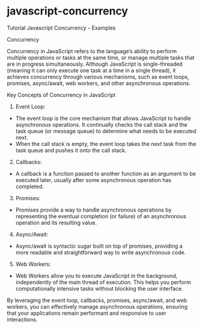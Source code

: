 # javascript-concurrency

Tutorial Javascript Concurrency - Examples

Concurrency

Concurrency in JavaScript refers to the language’s ability to perform multiple operations or tasks at the same time, or manage multiple tasks that are in progress simultaneously. Although JavaScript is single-threaded (meaning it can only execute one task at a time in a single thread), it achieves concurrency through various mechanisms, such as event loops, promises, async/await, web workers, and other asynchronous operations.

Key Concepts of Concurrency in JavaScript

1. Event Loop:

- The event loop is the core mechanism that allows JavaScript to handle asynchronous operations. It continually checks the call stack and the task queue (or message queue) to determine what needs to be executed next.
- When the call stack is empty, the event loop takes the next task from the task queue and pushes it onto the call stack.

2. Callbacks:

- A callback is a function passed to another function as an argument to be executed later, usually after some asynchronous operation has completed.

3. Promises:

- Promises provide a way to handle asynchronous operations by representing the eventual completion (or failure) of an asynchronous operation and its resulting value.

4. Async/Await:

- Async/await is syntactic sugar built on top of promises, providing a more readable and straightforward way to write asynchronous code.

5. Web Workers:

- Web Workers allow you to execute JavaScript in the background, independently of the main thread of execution. This helps you perform computationally intensive tasks without blocking the user interface.

By leveraging the event loop, callbacks, promises, async/await, and web workers, you can effectively manage asynchronous operations, ensuring that your applications remain performant and responsive to user interactions.

